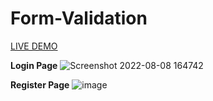 # Form-Validation

[LIVE DEMO](https://sinhayash9546.github.io/Form-Validation)


**Login Page**
![Screenshot 2022-08-08 164742](https://user-images.githubusercontent.com/71075101/183406305-a1ad735e-a898-4fff-a22d-6c36be30ba16.jpg)

**Register Page** 
![image](https://user-images.githubusercontent.com/71075101/183406560-03e4e927-4705-4857-b45f-b20e278300fe.png)

